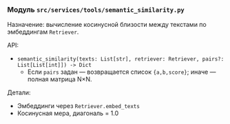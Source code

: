 ### Модуль `src/services/tools/semantic_similarity.py`

Назначение: вычисление косинусной близости между текстами по эмбеддингам `Retriever`.

API:
- `semantic_similarity(texts: List[str], retriever: Retriever, pairs?: List[List[int]]) -> Dict`
  - Если `pairs` задан — возвращается список `{a,b,score}`; иначе — полная матрица N×N.

Детали:
- Эмбеддинги через `Retriever.embed_texts`
- Косинусная мера, диагональ = 1.0
